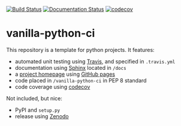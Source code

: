 [![Build Status](https://travis-ci.com/ManuelMBaumann/vanilla-python-ci.svg?branch=master)](https://travis-ci.com/ManuelMBaumann/vanilla-python-ci)
[![Documentation Status](https://readthedocs.org/projects/vanilla-python-ci/badge/?version=latest)](https://vanilla-python-ci.readthedocs.io/en/latest/?badge=latest)
[![codecov](https://codecov.io/gh/ManuelMBaumann/vanilla-python-ci/branch/master/graph/badge.svg)](https://codecov.io/gh/ManuelMBaumann/vanilla-python-ci)

vanilla-python-ci
=================

This repository is a template for python projects. It features:

* automated unit testing using [Travis](https://travis-ci.com/), and specified in `.travis.yml`
* documentation using [Sphinx](https://docs.readthedocs.io/en/stable/intro/getting-started-with-sphinx.html) located in `/docs`
* a [project homepage](http://manuelbaumann.de/vanilla-python-ci/) using [GitHub pages](https://pages.github.com/)
* code placed in `/vanilla-python-ci` in PEP 8 standard 
* code coverage using [codecov](https://codecov.io/)

Not included, but nice:
* PyPI and `setup.py` 
* release using [Zenodo](https://guides.github.com/activities/citable-code/)
